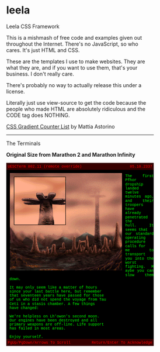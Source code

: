 # leela
Leela CSS Framework

This is a mishmash of free code and examples given out throughout the Internet.  There's no JavaScript, so who cares.  It's just HTML and CSS.

These are the templates I use to make websites.  They are what they are, and if you want to use them, that's your business.  I don't really care.

There's probably no way to actually release this under a license.

Literally just use view-source to get the code because the people who made HTML are absolutely ridiculous and the CODE tag does NOTHING.

<a href="css.gradient.counter.list.html">CSS Gradient Counter List</a> by Mattia Astorino

<hr />

The Terminals

<b>Original Size from Marathon 2 and Marathon Infinity</b>

<style>
/* ORIGINAL SIZE TERMINAL DIVS

*/

* { box-sizing: border-box; }

.terminalorigtop {
font-family: Courier, monospace, Helvetica;
font-size: 0.75em;
	margin: 0 auto;
	min-height: 21px;
  background-color:#210000;
 padding-top:3px;
 padding-left: 2px;
  color: #FF0000;
  max-width:640px;
border-top: 2px solid #333;
border-left: 2px solid #333;
border-right: 2px solid #333;
}

.terminalorigbody {
font-family: Courier;
color: lime;
min-height: 284px;
	margin: 0 auto;
  background-color: #000;
  max-width:640px;
  border-right: 2px solid #333;
  border-left: 2px solid #333;
}

/*   padding-top:13px;
  padding-bottom:7px;
  padding-left:20px;
  padding-right:20px; */

.terminalorigbot {
font-family: Courier, monospace, Helvetica;
font-size: 0.75em;
	margin: 0 auto;
	min-height: 21px;
  background-color:#210000;
 padding-top:3px;
 padding-left: 2px;
  color: #FF0000;
  max-width:640px;
border-bottom: 2px solid #333;
border-left: 2px solid #333;
border-right: 2px solid #333;
}

.terminalorigew {
float: left; padding-right: 9px; padding-bottom: 8px; padding-left: 8px; padding-top: 8px;
}

.terminalorige {
min-width: 50%;max-width: 100%; height: auto;  
}

@media (max-width: 600px)
{
.terminalorige {
width: 600px; height: auto; 
}
}

.terminalorigt {
font-family: Courier; font-size: 0.75em; min-width: 50%; padding-left: 9px; padding-top: 9px; padding-right: 7px;
}

.terminalorigimage {padding-top: 8px; padding-bottom: 10px; padding-left: 8px; padding-right: 9px; max-width: 100%; height: auto;}

.terminalright {float: right; padding-right: 4px;}

/* Original Terminal End */

.fr { display: flow-root; }
</style>
<script>
// Clock Simulation
var theDate = new Date();
var Minz = Math.round(theDate.getMinutes()/2.5);
var Secz = theDate.getSeconds();
if ( Minz > 23 ) { Minz = "00" }
if ( Minz < 10 ) { Minz = "0" + Minz }
if ( Secz < 10 ) { Secz = "0" + Secz }
var Timez = Minz + "" + Secz;</script>




<div style="background-color: #370000; color: #FF0000; font-family: Courier; font-size: 0.7325em; max-width: 640px; margin: 0 auto;  padding: 4px 0px 4px 4px; height: 19px;">UESCTerm 802.11 (remote override) <span class="terminalright"><script language="JavaScript" type="text/JavaScript">document.write(Timez);</script>
05.10.2337</span></div>
<div class="fr" style="background-color: black; margin: 0 auto; max-width: 640px; color: lime;">
<div style="padding: 9px 9px 9px 10px; float: left;">
<img src="M2.10.4.2.1.gif" />
</div>
<div style="margin-left: 9px; color:lime; font-family: Courier; font-size: 0.7325em; line-height: 1.1em; text-align: justify; text-justify: inter-word; padding-top: 12px; ">
The first Pfhor dropship landed twelve<br />
minutes ago, and their troopers have<br />
already penetrated the hull.&nbsp;&nbsp;It seems that<br />
our standard operating procedure calls for<br />
me to transport you into the worst <br />
fighting.&nbsp;&nbsp;Maybe you can slow them down.
<br />
<br />
It may only seem like a matter of hours <br />
since your last battle here, but remember <br />
that seventeen years have passed for those <br />
of us who did not spend the voyage from Tau <br />
Ceti in a stasis chamber.  A few things <br />
have changed:
<br />
<br />
We're helpless on Lh'owon's second moon.<br />
Our engines have been destroyed and all <br />
primary weapons are off-line.  Life support <br />
has failed in most areas.
<br />
<br />
Enjoy yourself.
</div>
</div>
<div style="background-color: #370000; color: #FF0000; font-family: Courier; font-size: 0.7325em; max-width: 640px; margin: 0 auto;  padding: 4px 0px 4px 4px; height: 19px;">PgUp/PgDown/Arrows To Scroll <span class="terminalright">Return/Enter To Acknowledge</span></div>
